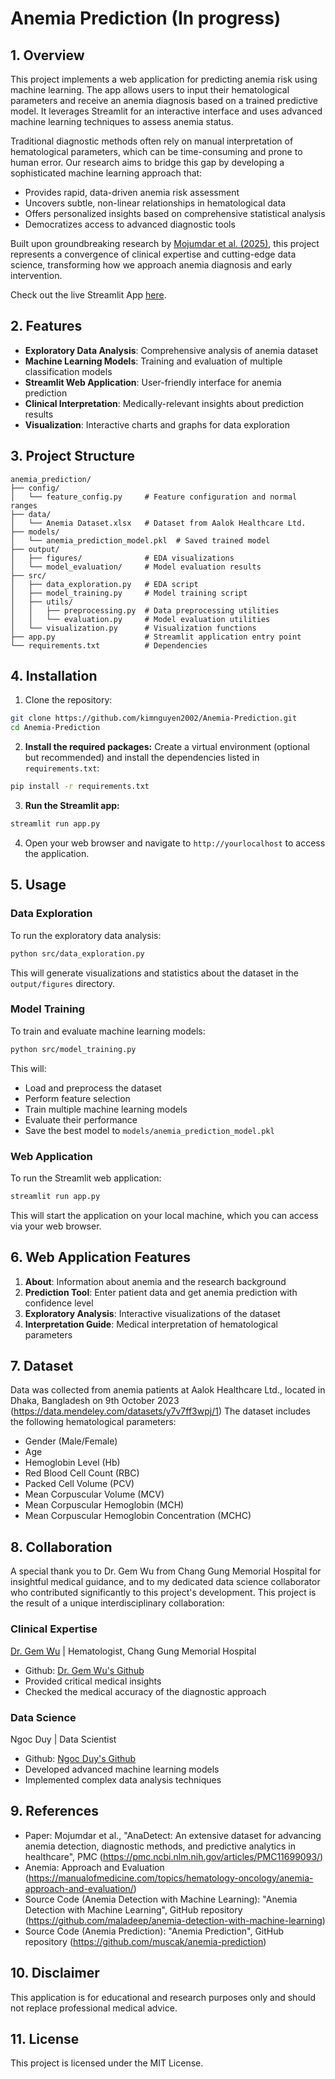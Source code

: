 # Anemia Prediction (In progress)
## 1. Overview
This project implements a web application for predicting anemia risk using machine learning. The app allows users to input their hematological parameters and receive an anemia diagnosis based on a trained predictive model. It leverages Streamlit for an interactive interface and uses advanced machine learning techniques to assess anemia status.

Traditional diagnostic methods often rely on manual interpretation of hematological parameters, which can be time-consuming and prone to human error. Our research aims to bridge this gap by developing a sophisticated machine learning approach that:

- Provides rapid, data-driven anemia risk assessment
- Uncovers subtle, non-linear relationships in hematological data
- Offers personalized insights based on comprehensive statistical analysis
- Democratizes access to advanced diagnostic tools

Built upon groundbreaking research by [Mojumdar et al. (2025)](https://pmc.ncbi.nlm.nih.gov/articles/PMC11699093/), this project represents a convergence of clinical expertise and cutting-edge data science, transforming how we approach anemia diagnosis and early intervention.

Check out the live Streamlit App [here](https://heartriskprediction.streamlit.app/).

## 2. Features

- **Exploratory Data Analysis**: Comprehensive analysis of anemia dataset
- **Machine Learning Models**: Training and evaluation of multiple classification models
- **Streamlit Web Application**: User-friendly interface for anemia prediction
- **Clinical Interpretation**: Medically-relevant insights about prediction results
- **Visualization**: Interactive charts and graphs for data exploration

## 3. Project Structure

```
anemia_prediction/
├── config/
│   └── feature_config.py     # Feature configuration and normal ranges
├── data/
│   └── Anemia Dataset.xlsx   # Dataset from Aalok Healthcare Ltd.
├── models/
│   └── anemia_prediction_model.pkl  # Saved trained model
├── output/
│   ├── figures/              # EDA visualizations
│   └── model_evaluation/     # Model evaluation results
├── src/
│   ├── data_exploration.py   # EDA script
│   ├── model_training.py     # Model training script
│   ├── utils/
│   │   ├── preprocessing.py  # Data preprocessing utilities
│   │   └── evaluation.py     # Model evaluation utilities
│   └── visualization.py      # Visualization functions
├── app.py                    # Streamlit application entry point
└── requirements.txt          # Dependencies
```

## 4. Installation

1. Clone the repository:
```bash
git clone https://github.com/kimnguyen2002/Anemia-Prediction.git
cd Anemia-Prediction
```

2. **Install the required packages:**
Create a virtual environment (optional but recommended) and install the dependencies listed in `requirements.txt`:
```bash
pip install -r requirements.txt
```

3. **Run the Streamlit app:**
```bash
streamlit run app.py
```

4. Open your web browser and navigate to `http://yourlocalhost` to access the application.

## 5. Usage

### Data Exploration

To run the exploratory data analysis:

```bash
python src/data_exploration.py
```

This will generate visualizations and statistics about the dataset in the `output/figures` directory.

### Model Training

To train and evaluate machine learning models:

```bash
python src/model_training.py
```

This will:
- Load and preprocess the dataset
- Perform feature selection
- Train multiple machine learning models
- Evaluate their performance
- Save the best model to `models/anemia_prediction_model.pkl`

### Web Application

To run the Streamlit web application:

```bash
streamlit run app.py
```

This will start the application on your local machine, which you can access via your web browser.

## 6. Web Application Features
1. **About**: Information about anemia and the research background
2. **Prediction Tool**: Enter patient data and get anemia prediction with confidence level
3. **Exploratory Analysis**: Interactive visualizations of the dataset
4. **Interpretation Guide**: Medical interpretation of hematological parameters

## 7. Dataset
Data was collected from anemia patients at Aalok Healthcare Ltd., located in Dhaka, Bangladesh on 9th October 2023 (https://data.mendeley.com/datasets/y7v7ff3wpj/1)
The dataset includes the following hematological parameters:
- Gender (Male/Female)
- Age
- Hemoglobin Level (Hb)
- Red Blood Cell Count (RBC)
- Packed Cell Volume (PCV)
- Mean Corpuscular Volume (MCV)
- Mean Corpuscular Hemoglobin (MCH)
- Mean Corpuscular Hemoglobin Concentration (MCHC)

## 8. Collaboration
A special thank you to Dr. Gem Wu from Chang Gung Memorial Hospital for insightful medical guidance, and to my dedicated data science collaborator who contributed significantly to this project's development. This project is the result of a unique interdisciplinary collaboration:

### Clinical Expertise
[Dr. Gem Wu](https://scholar.google.com.tw/citations?user=MwIr5fMAAAAJ&hl=en) | Hematologist, Chang Gung Memorial Hospital

- Github: [Dr. Gem Wu's Github](https://github.com/Gem-Wu)
- Provided critical medical insights
- Checked the medical accuracy of the diagnostic approach
### Data Science
Ngoc Duy | Data Scientist

- Github: [Ngoc Duy's Github](https://github.com/NgocDuy3112)
- Developed advanced machine learning models
- Implemented complex data analysis techniques

## 9. References
- Paper: Mojumdar et al., "AnaDetect: An extensive dataset for advancing anemia detection, diagnostic methods, and predictive analytics in healthcare", PMC (https://pmc.ncbi.nlm.nih.gov/articles/PMC11699093/)
- Anemia: Approach and Evaluation (https://manualofmedicine.com/topics/hematology-oncology/anemia-approach-and-evaluation/)
- Source Code (Anemia Detection with Machine Learning): "Anemia Detection with Machine Learning", GitHub repository (https://github.com/maladeep/anemia-detection-with-machine-learning)
- Source Code (Anemia Prediction): "Anemia Prediction", GitHub repository (https://github.com/muscak/anemia-prediction)

## 10. Disclaimer
This application is for educational and research purposes only and should not replace professional medical advice.

## 11. License

This project is licensed under the MIT License.
